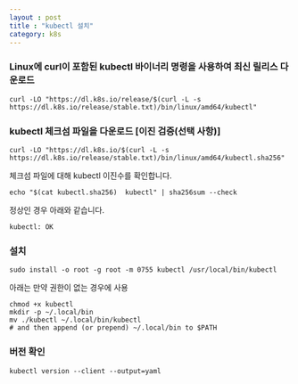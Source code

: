```yaml
---
layout : post
title : "kubectl 설치"
category: k8s
---
```


### **Linux에 curl이 포함된 kubectl 바이너리 명령을 사용하여 최신 릴리스 다운로드**

```
curl -LO "https://dl.k8s.io/release/$(curl -L -s https://dl.k8s.io/release/stable.txt)/bin/linux/amd64/kubectl"
```

### **kubectl 체크섬 파일을 다운로드 [이진 검증(선택 사항)]**

```
curl -LO "https://dl.k8s.io/$(curl -L -s https://dl.k8s.io/release/stable.txt)/bin/linux/amd64/kubectl.sha256"

```

체크섬 파일에 대해 kubectl 이진수를 확인합니다.

```shell
echo "$(cat kubectl.sha256)  kubectl" | sha256sum --check
```

정상인 경우 아래와 같습니다.

```
kubectl: OK
```

### **설치**

```shell
sudo install -o root -g root -m 0755 kubectl /usr/local/bin/kubectl
```

아래는 만약 권한이 없는 경우에 사용

```shell
chmod +x kubectl
mkdir -p ~/.local/bin
mv ./kubectl ~/.local/bin/kubectl
# and then append (or prepend) ~/.local/bin to $PATH
```

### **버전 확인**

```shell
kubectl version --client --output=yaml    
```
